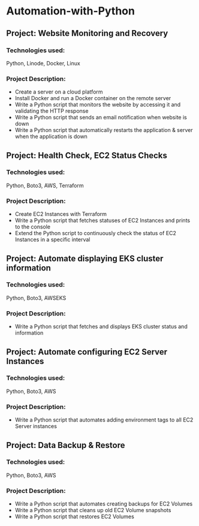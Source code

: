 # Automation-with-Python

## Project: Website Monitoring and Recovery

### Technologies used:
Python, Linode, Docker, Linux

### Project Description:
- Create a server on a cloud platform
- Install Docker and run a Docker container on the remote server
- Write a Python script that monitors the website by accessing it and validating the HTTP response
- Write a Python script that sends an email notification when website is down
- Write a Python script that automatically restarts the application & server when the application is down



## Project: Health Check, EC2 Status Checks

### Technologies used:
Python, Boto3, AWS, Terraform

### Project Description:
- Create EC2 Instances with Terraform
- Write a Python script that fetches statuses of EC2 Instances and prints to the console
- Extend the Python script to continuously check the status of EC2 Instances in a specific interval



## Project: Automate displaying EKS cluster information

### Technologies used:
Python, Boto3, AWSEKS

### Project Description:
- Write a Python script that fetches and displays EKS cluster status and information



## Project: Automate configuring EC2 Server Instances

### Technologies used:
Python, Boto3, AWS

### Project Description:
- Write a Python script that automates adding environment tags to all EC2 Server instances



## Project: Data Backup & Restore

### Technologies used:
Python, Boto3, AWS

### Project Description:
- Write a Python script that automates creating backups for EC2 Volumes
- Write a Python script that cleans up old EC2 Volume snapshots
- Write a Python script that restores EC2 Volumes




